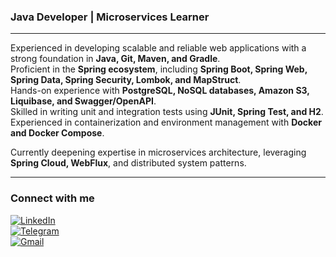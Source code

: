 ### **Java Developer | Microservices Learner**

---

Experienced in developing scalable and reliable web applications with a strong foundation in **Java, Git, Maven, and Gradle**.  
Proficient in the **Spring ecosystem**, including **Spring Boot, Spring Web, Spring Data, Spring Security, Lombok, and MapStruct**.  
Hands-on experience with **PostgreSQL, NoSQL databases, Amazon S3, Liquibase, and Swagger/OpenAPI**.  
Skilled in writing unit and integration tests using **JUnit, Spring Test, and H2**.  
Experienced in containerization and environment management with **Docker and Docker Compose**.

Currently deepening expertise in microservices architecture, leveraging **Spring Cloud, WebFlux**, and distributed system patterns.

---

### Connect with me 

[![LinkedIn](https://img.shields.io/badge/LinkedIn-0077B5?style=for-the-badge&logo=linkedin&logoColor=white)](https://www.linkedin.com/in/kirill-rylov)  
[![Telegram](https://img.shields.io/badge/Telegram-2CA5E0?style=for-the-badge&logo=telegram&logoColor=white)](https://t.me/K_Rylov)  
[![Gmail](https://img.shields.io/badge/Gmail-D14836?style=for-the-badge&logo=gmail&logoColor=white)](mailto:rylov.k@gmail.com)  

